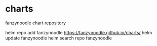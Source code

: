 # charts
fanzynoodle chart repository

helm repo add fanzynoodle https://fanzynoodle.github.io/charts/
helm update fanzynoodle
helm search repo fanzynoodle
